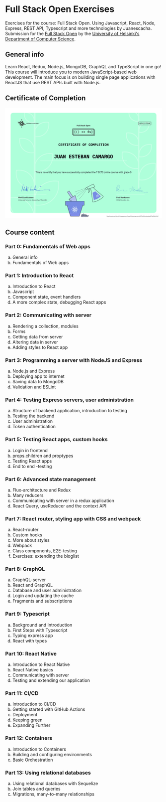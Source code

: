 # Full Stack Open Exercises

Exercises for the course: Full Stack Open.
Using Javascript, React, Node, Express, REST API, Typescript and more technologies by Juanescacha.
Submission for the [Full Stack Open](https://fullstackopen.com/) by the [University of Helsinki's Department of Computer Science](https://www.mooc.fi/en).

## General info

Learn React, Redux, Node.js, MongoDB, GraphQL and TypeScript in one go! This course will introduce you to modern JavaScript-based web development. The main focus is on building single page applications with ReactJS that use REST APIs built with Node.js.

## Certificate of Completion

![certificate-till-the-moment-of-the-current-module-on-the-course](/certificate/certificate-part7.png)

## Course content

### Part 0: Fundamentals of Web apps

<ol type="a">
	<li>General info</li>
	<li>Fundamentals of Web apps</li>
</ol>

### Part 1: Introduction to React

<ol type="a">
 	<li>Introduction to React</li>
 	<li>Javascript</li>
 	<li>Component state, event handlers</li>
 	<li>A more complex state, debugging React apps</li>
</ol>

### Part 2: Communicating with server

<ol type="a">
 	<li>Rendering a collection, modules</li>
 	<li>Forms</li>
 	<li>Getting data from server</li>
 	<li>Altering data in server</li>
 	<li>Adding styles to React app</li>
</ol>

### Part 3: Programming a server with NodeJS and Express

<ol type="a">
 	<li>Node.js and Express</li>
 	<li>Deploying app to internet</li>
 	<li>Saving data to MongoDB</li>
 	<li>Validation and ESLint</li>
</ol>

### Part 4: Testing Express servers, user administration

<ol type="a">
 	<li>Structure of backend application, introduction to testing</li>
 	<li>Testing the backend</li>
 	<li>User administration</li>
 	<li>Token authentication</li>
</ol>

### Part 5: Testing React apps, custom hooks

<ol type="a">
 	<li>Login in frontend</li>
 	<li>props.children and proptypes</li>
 	<li>Testing React apps</li>
	<li>End to end -testing</li>
</ol>

### Part 6: Advanced state management

<ol type="a">
	<li>Flux-architecture and Redux</li>
	<li>Many reducers</li>
	<li>Communicating with server in a redux application</li>
	<li>React Query, useReducer and the context API</li>
</ol>

### Part 7: React router, styling app with CSS and webpack

<ol type="a">
	<li>React-router</li>
	<li>Custom hooks</li>
	<li>More about styles</li>
	<li>Webpack</li>
	<li>Class components, E2E-testing</li>
	<li>Exercises: extending the bloglist</li>
</ol>

### Part 8: GraphQL

<ol type="a">
	<li>GraphQL-server</li>
	<li>React and GraphQL</li>
	<li>Database and user administration</li>
	<li>Login and updating the cache</li>
	<li>Fragments and subscriptions</li>
</ol>

### Part 9: Typescript

<ol type="a">
	<li>Background and Introduction</li>
	<li>First Steps with Typescript</li>
	<li>Typing express app</li>
	<li>React with types</li>
</ol>

### Part 10: React Native

<ol type="a">
	<li>Introduction to React Native</li>
	<li>React Native basics</li>
	<li>Communicating with server</li>
	<li>Testing and extending our application</li>
</ol>

### Part 11: CI/CD

<ol type="a">
	<li>Introduction to CI/CD</li>
	<li>Getting started with GitHub Actions</li>
	<li>Deployment</li>
	<li>Keeping green</li>
	<li>Expanding Further</li>
</ol>

### Part 12: Containers

<ol type="a">
	<li>Introduction to Containers</li>
	<li>Building and configuring environments</li>
	<li>Basic Orchestration</li>
</ol>

### Part 13: Using relational databases

<ol type="a">
	<li>Using relational databases with Sequelize</li>
	<li>Join tables and queries</li>
	<li>Migrations, many-to-many relationships</li>
</ol>
